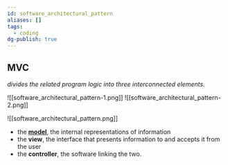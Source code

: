 ```yaml
---
id: software_architectural_pattern
aliases: []
tags:
  - coding
dg-publish: true
---
```

## MVC 
*divides the related program logic into three interconnected elements.*

![[software_architectural_pattern-1.png]]
![[software_architectural_pattern-2.png]]

![[software_architectural_pattern.png]]
- the **[model](https://en.wikipedia.org/wiki/Model "Model")**, the internal representations of information
- the **view**, the interface that presents information to and accepts it from the user
- the **controller**, the software linking the two.